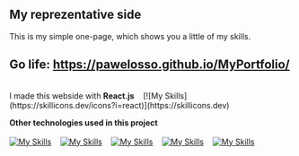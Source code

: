 ## My reprezentative side 
This is my simple one-page, which shows you a little of my skills. 
## Go life: https://pawelosso.github.io/MyPortfolio/
<br>
I made this webside with <strong>React.js</strong> &nbsp;&nbsp;&nbsp;[![My Skills](https://skillicons.dev/icons?i=react)](https://skillicons.dev)

<strong>Other technologies used in this project</strong>
<br><br>
[![My Skills](https://skillicons.dev/icons?i=html)](https://skillicons.dev)
&nbsp;&nbsp;&nbsp;[![My Skills](https://skillicons.dev/icons?i=javascript)](https://skillicons.dev)
&nbsp;&nbsp;&nbsp;[![My Skills](https://skillicons.dev/icons?i=css)](https://skillicons.dev)
&nbsp;&nbsp;&nbsp;[![My Skills](https://skillicons.dev/icons?i=scss)](https://skillicons.dev)
&nbsp;&nbsp;&nbsp;[![My Skills](https://skillicons.dev/icons?i=figma)](https://skillicons.dev)

